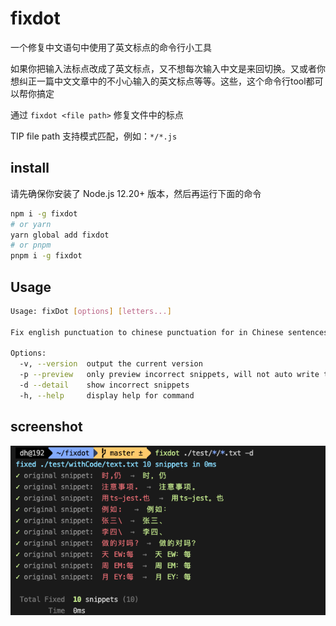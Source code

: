 # fixdot
一个修复中文语句中使用了英文标点的命令行小工具

如果你把输入法标点改成了英文标点，又不想每次输入中文是来回切换。又或者你想纠正一篇中文文章中的不小心输入的英文标点等等。这些，这个命令行tool都可以帮你搞定

通过 `fixdot <file path>` 修复文件中的标点

TIP file path 支持模式匹配，例如：`*/*.js`

## install
请先确保你安装了 Node.js 12.20+ 版本，然后再运行下面的命令
```bash
npm i -g fixdot
# or yarn
yarn global add fixdot
# or pnpm
pnpm i -g fixdot
```

## Usage
```bash
Usage: fixDot [options] [letters...]

Fix english punctuation to chinese punctuation for in Chinese sentences

Options:
  -v, --version  output the current version
  -p --preview   only preview incorrect snippets, will not auto write to the file
  -d --detail    show incorrect snippets
  -h, --help     display help for command
```

## screenshot
![./screenshots/](./screenshots/Snipaste_2022-07-26_01-16-51.png)